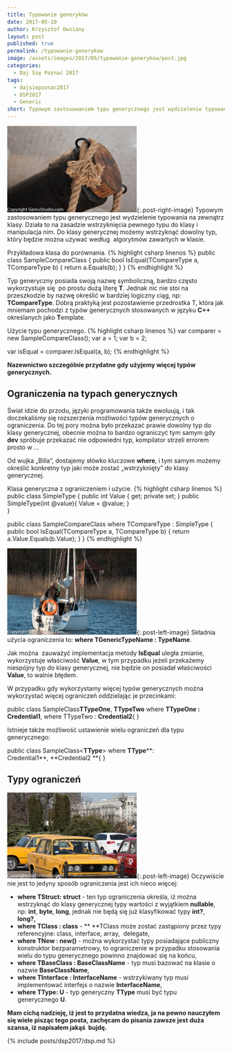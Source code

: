 ```yaml
---
title: Typowanie generyków
date: 2017-05-10
author: Krzysztof Owsiany
layout: post
published: true
permalink: /typowanie-generykow
image: /assets/images/2017/05/typowanie-generykow/post.jpg
categories:
  - Daj Się Poznać 2017
tags:
  - dajsiepoznac2017
  - DSP2017
  - Generic
short: Typowym zastosowaniem typu generycznego jest wydzielenie typowania na zewnątrz klasy. Działa to na zasadzie wstrzyknięcia pewnego typu do klasy i manipulacja nim. Do klasy generycznej możemy wstrzyknąć dowolny typ, który będzie można używać według  algorytmów zawartych w klasie.
---
```

[![Typowanie generyków][image1]][image1-big]{:.post-right-image}
Typowym zastosowaniem typu generycznego jest wydzielenie typowania na zewnątrz klasy. Działa to na zasadzie wstrzyknięcia pewnego typu do klasy i manipulacja nim. Do klasy generycznej możemy wstrzyknąć dowolny typ, który będzie można używać według  algorytmów zawartych w klasie.
    
Przykładowa klasa do porównania.
{% highlight csharp linenos %}
public class SampleCompareClass<TCompareType>
{
    public bool IsEqual(TCompareType a, TCompareType b)
    {
        return a.Equals(b);
    }
}
{% endhighlight %}    

Typ generyczny posiada swoją nazwę symboliczną, bardzo często wykorzystuje się  po prostu dużą literę **T**. Jednak nic nie stoi na przeszkodzie by nazwę określić w bardziej logiczny ciąg, np: **TCompareType**. Dobrą praktyką jest pozostawienie przedrostka T, która jak mniemam pochodzi z typów generycznych stosowanych w języku **C++** określanych jako **T**emplate.
    
Użycie typu generycznego.
{% highlight csharp linenos %}
var comparer = new SampleCompareClass<int>();
var a = 1;
var b = 2;

var isEqual = comparer.IsEqual(a, b);
{% endhighlight %}
    
**Nazewnictwo szczególnie przydatne gdy użyjemy więcej typów generycznych.**

## Ograniczenia na typach generycznych
Świat idzie do przodu, języki programowania także ewoluują, i tak doczekaliśmy się rozszerzenia możliwości typów generycznych o ograniczenia. Do tej pory można było przekazać prawie dowolny typ do klasy generycznej, obecnie można to bardzo ograniczyć tym samym gdy **dev** spróbuje przekazać nie odpowiedni typ, kompilator strzeli errorem prosto w &#8230;

Od wujka &#8222;Billa&#8221;, dostajemy słówko kluczowe **where**, i tym samym możemy określić konkretny typ jaki może zostać &#8222;wstrzyknięty&#8221; do klasy generycznej.
    
Klasa generyczna z ograniczeniem i użycie.
{% highlight csharp linenos %}
public class SimpleType {
    public int Value { get; private set; }
    public SimpleType(int @value){
        Value = @value;
    }        
}     
         
public class SampleCompareClass<TCompareType> where TCompareType : SimpleType
{
    public bool IsEqual(TCompareType a, TCompareType b)
    {
        return a.Value.Equals(b.Value);
    }
}
{% endhighlight %}

[![Generics][image2]][image2-big]{:.post-left-image}
Składnia użycia ograniczenia to: **where TGenericTypeName : TypeName**.

Jak można  zauważyć implementacja metody **IsEqual** uległa zmianie, wykorzystuje właściwość **Value**, w tym przypadku jeżeli przekażemy niespójny typ do klasy generycznej, nie będzie on posiadał właściwości **Value**, to walnie błędem.

W przypadku gdy wykorzystamy więcej typów generycznych można wykorzystać więcej ograniczeń oddzielając je przecinkami:

public class SampleClass**TTypeOne**, **TTypeTwo** where **TTypeOne : Credential1**, where TTypeTwo : **Credential2**{ }

Istnieje także możliwość ustawienie wielu ograniczeń dla typu generycznego:
    
public class SampleClass<**TType**> where **TType****: Credential1**, **Credential2 **{ }

## Typy ograniczeń
[![Typy ograniczeń][image3]][image3-big]{:.post-left-image}
Oczywiście nie jest to jedyny sposób ograniczenia jest ich nieco więcej:
* **where TStruct: struct** - ten typ ograniczenia określa, iż można wstrzyknąć do klasy generycznej typy wartości z wyjątkiem **nullable**, np: **int**, **byte**, **long**, jednak nie będą się już klasyfikować typy **int?**, **long?,**
* **where TClass : class** - ** **TClass może zostać zastąpiony przez typy referencyjne: class, interface, array,  delegate,
* **where TNew : new()** - można wykorzystać typy posiadające publiczny konstruktor bezparametrowy, to ograniczenie w przypadku stosowania wielu do typu generycznego powinno znajdować się na końcu,
* **where TBaseClass : BaseClassName** - typ musi bazować na klasie o nazwie **BaseClassName**,
* **where TInterface : InterfaceName** - wstrzykiwany typ musi implementować interfejs o nazwie **InterfaceName**,
* **where TType: U** - typ generyczny **TType** musi być typu generycznego **U**.

**Mam cichą nadzieję, iż jest to przydatna wiedza, ja na pewno nauczyłem się wiele pisząc tego posta, zachęcam do pisania zawsze jest duża szansa, iż napisałem jakąś  bujdę.**
    
{% include posts/dsp2017/dsp.md %}

[post]: /assets/images/2017/05/typowanie-generykow/post.jpg
[post-big]: /assets/images/2017/05/typowanie-generykow/post-big.jpg

[image1]: /assets/images/2017/05/typowanie-generykow/image1.jpg
[image1-big]: /assets/images/2017/05/typowanie-generykow/image1-big.jpg

[image2]: /assets/images/2017/05/typowanie-generykow/image2.jpg
[image2-big]: /assets/images/2017/05/typowanie-generykow/image2-big.jpg

[image3]: /assets/images/2017/05/typowanie-generykow/image3.jpg
[image3-big]: /assets/images/2017/05/typowanie-generykow/image3-big.jpg